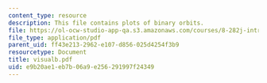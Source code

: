 ```yaml
---
content_type: resource
description: This file contains plots of binary orbits.
file: https://ol-ocw-studio-app-qa.s3.amazonaws.com/courses/8-282j-introduction-to-astronomy-spring-2006/e9b20ae1eb7b06a9e256291997f24349_visualb.pdf
file_type: application/pdf
parent_uid: ff43e213-2962-e107-d856-025d4254f3b9
resourcetype: Document
title: visualb.pdf
uid: e9b20ae1-eb7b-06a9-e256-291997f24349
---
```

